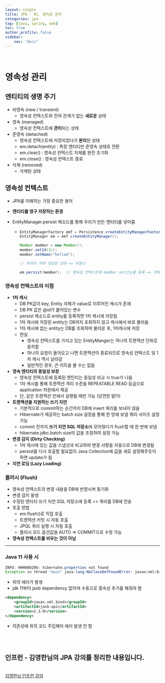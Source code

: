 ```yaml
---
layout: single
title: JPA - 01. 영속성 관리
categories: jpa
tag: [java, spring, web]
toc: true 
author_profile: false
sidebar:
    nav: "docs"
---
```


<br/>

# 영속성 관리

## 엔티티의 생명 주기

- 비영속 (new / transient)
  - 영속성 컨텍스트와 전혀 관계가 없는 **새로운** 상태
- 영속 (managed)
  - 영속성 컨텍스트에 **관리**되는 상태
- 준영속 (detached)
  - 영속성 컨텍스트에 저장되었다가 **분리**된 상태
  - em.detach(entity) : 특정 엔티티만 준영속 상태로 전환
  - em.clear() : 영속성 컨텍스트 자체를 완전 초기화
  - em.close() : 영속성 컨텍스트 종료
- 삭제 (removed)
  - 삭제된 상태

## 영속성 컨텍스트

- JPA를 이해하는 가장 중요한 용어
- **엔티티를 영구 저장하는 환경**
- EntityManager.persist 메소드를 통해 우리가 만든 엔티티를 넣어줌

  - ```java
    EntityManagerFactory emf = Persistence.createEntityManagerFactory("hello");
    EntityManager em = emf.createEntityManager();
    
    Member member = new Member();
    member.setId(1L);
    member.setName("helloA");
    
    // 위까지 객체 생성한 상태 => 비영소
    
    em.persist(member);  // 영속성 컨텍스트에 member entity를 등록 => 객체를 저장 => 영속
    ```


### 영속성 컨텍스트의 이점

- **1차 캐시**
  - DB PK값이 key, Entity 자체가 value로 이루어진 캐시가 존재
  - DB PK 값은 @id가 붙어있는 변수
  - persist 메소드로 entity를 등록하면 1차 캐시에 저장됨
  - 1차 캐시에 저장된 entity는 DB까지 조회하지 않고 캐시에서 바로 불러옴
  - 1차 캐시에 없는 entity는 DB를 조회하여 불러온 후, 1차캐시에 저장
  - 현실
    - 영속성 컨텍스트를 가지고 있는 EntityManger는 하나의 트랜잭션 단위로 동작함
    - 하나의 요청이 들어오고 나면 트랜잭션이 종료되므로 영속성 컨텍스트 및 1차 캐시 역시 날라감
    - 일반적인 경우, 큰 이득을 볼 수는 없음
- **영속 엔티티의 동일성 보장**
  - 영속성 컨텍스트에 등록된  엔틴티는 동일성 비교 시 true가 나옴
  - 1차 캐시를 통해 트랜잭션 격리 수준을 REPEATABLE READ 등급으로 application 차원에서 제공
  - 단, 같은 트랜잭션 안에서 실행될 때만 가능 (당연한 말!!!)
- **트랜잭션을 지원하는 쓰기 지연**
  - 기본적으로 commit하는 순간까지 DB에 insert 쿼리를 보내지 않음
  - Hibernate가 제공하는 batch size 설정을 통해 한 방에 보낼 쿼리 사이즈 설정 가능
  - commit 전까지 **쓰기 지연 SQL 저장소**에 모아뒀다가 flush할 때 한 번에 보냄
  - hibernate.jdbc.batch.size의 값을 조정하여 설정 가능
- **변경 감지 (Dirty Checking)**
  - 1차 캐시에 있는 값을 스냅샷과 비교하여 변경 사항을 자동으로 DB에 변경됨
  - persist를 다시 호출할 필요없이 Java Collection에 값을 새로 설정해주듯이 하면 update가 됨
- **지연 로딩 (Lazy Loading)**



### 플러시 (Flush)

- 영속성 컨텍스트의 변경 내용을 DB에 반영시켜 동기화
- 변경 감지 발생
- 수정된 엔티티 쓰기 지연 SQL 저장소에 등록 => 쿼리를 DB에 전송
- 호출 방법
  - em.flush()로 직접 호출
  - 트랜잭션 커밋 시 자동 호출
  - JPQL 쿼리 실행 시 자동 호출
  - 플러시 모드 옵션값을 AUTO => COMMIT으로 수정 가능
- **영속성 컨텍스트를 비우는 것이 아님**

---

### Java 11 사용 시

```java
INFO: HHH000206: hibernate.properties not found
Exception in thread "main" java.lang.NoClassDefFoundError: javax/xml/bind/JAXBException
```

- 위의 에러가 발생
- jdk 11부터 jaxb dependency 없어져 수동으로 종속성 추가를 해줘야 함

```xml
<dependency>
    <groupId>javax.xml.bind</groupId>
    <artifactId>jaxb-api</artifactId>
    <version>2.3.0</version>
</dependency>
```

- 의존성에 위의 코드 주입해야 에러 발생 안 함

<br/>

<div class='notice--warning'>
    <br/>
    <h2>
       인프런 - 김영한님의 <strong>JPA 강의</strong>를 정리한 내용입니다. <br/> 
    </h2><br/>
    <a href="https://www.inflearn.com/course/ORM-JPA-Basic/dashboard" class="btn btn--info">김영한님 인프런 강의</a><br/>
    <br/>
</div>
